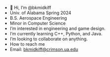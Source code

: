 - 👋 Hi, I’m @bkmidkiff
- Univ. of Alabama Spring 2024
- B.S. Aerospace Engineering
- Minor in Computer Science
- I’m interested in engineering and game design.
- I’m currently learning C++, Python, and Java.
- I’m looking to collaborate on anything.
- How to reach me
- Email: bkmidkiff@crimson.ua.edu

<!---
bkmidkiff/bkmidkiff is a ✨ special ✨ repository because its `README.md` (this file) appears on your GitHub profile.
You can click the Preview link to take a look at your changes.
--->
